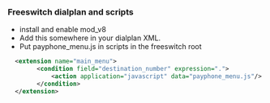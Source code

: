 ### Freeswitch dialplan and scripts

* install and enable mod_v8
* Add this somewhere in your dialplan XML.
* Put payphone_menu.js in scripts in the freeswitch root


```xml
  <extension name="main_menu">
        <condition field="destination_number" expression=".">
            <action application="javascript" data="payphone_menu.js"/>
        </condition>
  </extension>
```
